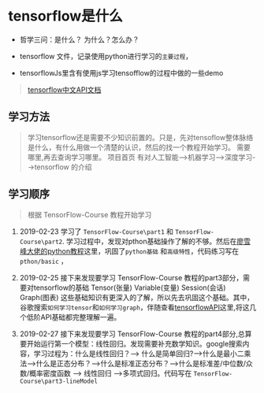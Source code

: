 # tensorflow是什么

* 哲学三问：是什么？ 为什么？怎么办？

* tensorflow 文件，记录使用python进行学习的`主要过程`，

* tensorflowJs里含有使用js学习tensofflow的过程中做的一些demo

> [tensorflow中文API文档](https://www.tensorflow.org/guide?hl=zh-cn)

## 学习方法

> 学习tensorflow还是需要不少知识前置的。只是，先对tensoflow整体脉络是什么，有什么用做一个清楚的认识，然后的找一个教程开始学习。
> 需要哪里,再去查询学习哪里。
> 项目首页 有对人工智能-->机器学习-->深度学习-->tensorflow 的介绍

## 学习顺序

> 根据 TensorFlow-Course 教程[](https://github.com/machinelearningmindset/TensorFlow-Course)开始学习

1. 2019-02-23 学习了 `TensorFlow-Course\part1` 和 `TensorFlow-Course\part2`. 学习过程中，发现对pthon基础操作了解的不够。然后在[廖雪峰大佬的python教程](https://www.liaoxuefeng.com/wiki/0014316089557264a6b348958f449949df42a6d3a2e542c000)这里，巩固了`python基础` 和`高级特性`，代码练习写在`pthon/basic` ，

2. 2019-02-25 接下来发现要学习 TensorFlow-Course 教程的part3部分，需要对tensorflow的基础 Tensor(张量) Variable(变量)  Session(会话) Graph(图表) 这些基础知识有更深入的了解，所以先去巩固这个基础。其中，谷歌搜索`如何学习tensor`和`如何学习graph`，伴随查看[tensorflowAPI](https://www.tensorflow.org/guide/tensors?hl=zh-cn)这里,将这几个低阶API基础都完整理解一遍。

3. 2019-02-27 接下来发现要学习 TensorFlow-Course 教程的part4部分,总算要开始运行第一个模型：线性回归。发现需要补充数学知识。google搜索内容，学习过程为：什么是线性回归？--> 什么是简单回归?-->什么是最小二乘法-->什么是正态分布？-->什么是标准正态分布？-->什么是标准差/中位数/众数/概率密度函数 --> 线性回归 -->多项式回归。代码写在 `TensorFlow-Course\part3-lineModel`
